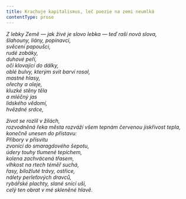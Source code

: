 ```yaml
---
title: Krachuje kapitalismus, leč poezie na zemi neumlká
contentType: prose
---
```


<section>

_Z lebky Země — _jak živé je slovo lebka_ — teď raší nová slova,  
šlahouny, liány, popínavci,  
svěcení papoušci,  
rudé zobáky,  
duhové peří,  
oči klovající do dálky,  
oblé bulvy, kterým svit barví rosol,  
mastné hlasy,  
ořechy a oleje,  
kluzké stěny těla  
a mléčný jas  
lidského vědomí,  
hvězdné srdce,_

</section>

<section>

_život se rozlil v žilách,  
rozvodněná řeka města rozváží všem tepnám červenou jiskřivost tepla,  
konečně unesen do přístavu:  
Příbory v přísvitu  
zvonící do smaragdového šepotu,  
údery touhy tlumené tepichem,  
kolena zachvácená třasem,  
vlhkost na rtech téměř suchá,  
řasy, bíložluté trávy, ostřice,  
nálety perleťových dravců,  
rybářské plachty, slané snící uši,  
celý ten obrat v mé skleněné hlavě._

</section>
